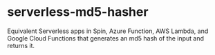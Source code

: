 # serverless-md5-hasher
Equivalent Serverless apps in Spin, Azure Function, AWS Lambda, and Google Cloud Functions that generates an md5 hash of the input and returns it.
